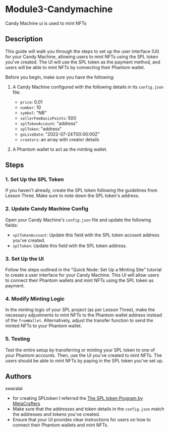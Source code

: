 # Module3-Candymachine

Candy Machine ui is used to mint NFTs

## Description

This guide will walk you through the steps to set up the user interface (UI) for your Candy Machine, allowing users to mint NFTs using the SPL token you've created. The UI will use the SPL token as the payment method, and users will be able to mint NFTs by connecting their Phantom wallet.

Before you begin, make sure you have the following:

1. A Candy Machine configured with the following details in its `config.json` file:
   - `price`: 0.01
   - `number`: 10
   - `symbol`: "NB"
   - `sellerFeeBasisPoints`: 500
   - `splTokenAccount`: "address"
   - `splToken`: "address"
   - `goLiveDate`: "2022-07-24T00:00:00Z"
   - `creators`: an array with creator details

2. A Phantom wallet to act as the minting wallet.

## Steps

### 1. Set Up the SPL Token

If you haven't already, create the SPL token following the guidelines from Lesson Three. Make sure to note down the SPL token's address.

### 2. Update Candy Machine Config

Open your Candy Machine's `config.json` file and update the following fields:

- `splTokenAccount`: Update this field with the SPL token account address you've created.
- `splToken`: Update this field with the SPL token address.

### 3. Set Up the UI

Follow the steps outlined in the "Quick Node: Set Up a Minting Site" tutorial to create a user interface for your Candy Machine. This UI will allow users to connect their Phantom wallets and mint NFTs using the SPL token as payment.

### 4. Modify Minting Logic

In the minting logic of your SPL project (as per Lesson Three), make the necessary adjustments to mint NFTs to the Phantom wallet address instead of the `fromWallet`. Alternatively, adjust the transfer function to send the minted NFTs to your Phantom wallet.

### 5. Testing

Test the entire setup by transferring or minting your SPL token to one of your Phantom accounts. Then, use the UI you've created to mint NFTs. The users should be able to mint NFTs by paying in the SPL token you've set up.


## Authors

swaralal

- for creating SPLtoken I referred the [The SPL token Program by MetaCrafters](https://github.com/Metacrafters/Module2-create-spl-token-js.git)
- Make sure that the addresses and token details in the `config.json` match the addresses and tokens you've created.
- Ensure that your UI provides clear instructions for users on how to connect their Phantom wallets and mint NFTs.

